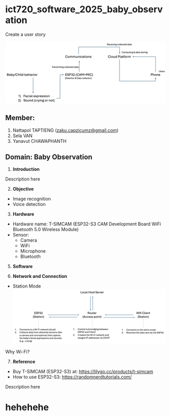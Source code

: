 # ict720_software_2025_baby_observation
Create a user story

![Alt text](images/diagram_1.png)


## Member:
1. Nattapol TAPTIENG (zaku.capzicumz@gmail.com)
2. Sela VAN
3. Yanavut CHAWAPHANTH


## Domain: Baby Observation
1. **Introduction**

Description here

2. **Objective**
- Image recognition
- Voice detection


3. **Hardware**
- Hardware name: T-SIMCAM (ESP32-S3 CAM Development Board WiFi Bluetooth 5.0 Wireless Module)
- Sensor:
  - Camera
  - WiFi
  - Microphone
  - Bluetooth


5. **Software**

6. **Network and Connection**
- Station Mode
![Alt text](images/NaC.png)

Why Wi-Fi?

7. **Reference**
- Buy T-SIMCAM (ESP32-S3) at: https://lilygo.cc/products/t-simcam
- How to use ESP32-S3: https://randomnerdtutorials.com/

Description here

# hehehehe


